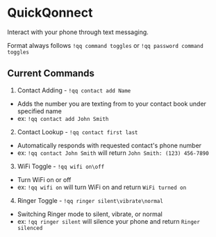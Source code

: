 QuickQonnect
============

Interact with your phone through text messaging.

Format always follows `!qq command toggles` or `!qq password command toggles`

## Current Commands

1. Contact Adding - `!qq contact add Name`
 * Adds the number you are texting from to your contact book under specified name
 * ex: `!qq contact add John Smith` 
2. Contact Lookup - `!qq contact first last`
 * Automatically responds with requested contact's phone number
 * ex: `!qq contact John Smith` will return `John Smith: (123) 456-7890`
3. WiFi Toggle - `!qq wifi on\off`
 * Turn WiFi on or off
 * ex: `!qq wifi on` will turn WiFi on and return `WiFi turned on`
4. Ringer Toggle - `!qq ringer silent\vibrate\normal`
 * Switching Ringer mode to silent, vibrate, or normal
 * ex: `!qq ringer silent` will silence your phone and return `Ringer silenced`
